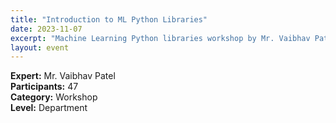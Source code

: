 ```yaml
---
title: "Introduction to ML Python Libraries"
date: 2023-11-07
excerpt: "Machine Learning Python libraries workshop by Mr. Vaibhav Patel."
layout: event
---
```


**Expert:** Mr. Vaibhav Patel  
**Participants:** 47  
**Category:** Workshop  
**Level:** Department
